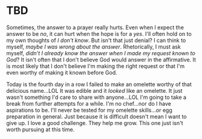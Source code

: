 # TBD

Sometimes, the answer to a prayer really hurts. Even when I expect the answer to be *no*, it can hurt when the hope is for a *yes*. I'll often hold on to my own thoughts of *I don't know*. But isn't that just denial? I can think to myself, *maybe I was wrong about the answer*. Rhetorically, I must ask myself, *didn't I already know the answer when I made my request known to God*? It isn't often that I don't believe God would answer in the affirmative. It is most likely that I don't believe I'm making the right request or that I'm even worthy of making it known before God.

Today is the fourth day in a row I failed to make an omelette worthy of that delicious name...LOL It was edible and it *looked* like an omelette. It just wasn't something I'd care to share with anyone...LOL I'm going to take a break from further attempts for a while. I'm no chef...nor do I have aspirations to be. I'll never be tested for my omelette skills...or egg preparation in general. Just because it is difficult doesn't mean I want to give up. I love a good challenge. They help me grow. This one just isn't worth pursuing at this time.

